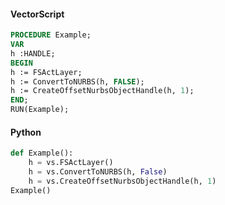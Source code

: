 #### VectorScript

```pascal
PROCEDURE Example;
VAR
h :HANDLE;
BEGIN
h := FSActLayer;
h := ConvertToNURBS(h, FALSE);
h := CreateOffsetNurbsObjectHandle(h, 1);
END;
RUN(Example);
```

#### Python

```python
def Example():
	h = vs.FSActLayer()
	h = vs.ConvertToNURBS(h, False)
	h = vs.CreateOffsetNurbsObjectHandle(h, 1)
Example()
```
